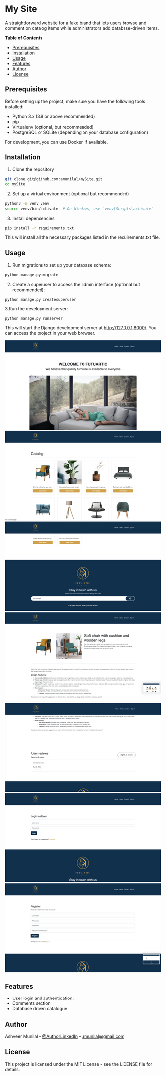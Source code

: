 # My Site

A straightforward website for a fake brand that lets users browse and comment on catalog items while administrators add database-driven items.

**Table of Contents**

- [Prerequisites](#prerequisites)
- [Installation](#installation)
- [Usage](#usage)
- [Features](#features)
- [Author](#author)
- [License](#license)

## Prerequisites

Before setting up the project, make sure you have the following tools installed:

- Python 3.x (3.8 or above recommended)
- pip
- Virtualenv (optional, but recommended)
- PostgreSQL or SQLite (depending on your database configuration)

For development, you can use Docker, if available.

## Installation

1. Clone the repository 
```sh 
git clone git@github.com:amunilal/mySite.git
cd mySite
```
2. Set up a virtual environment (optional but recommended)
```sh 
python3 -m venv venv
source venv/bin/activate  # On Windows, use `venv\Scripts\activate`
```
3. Install dependencies
```sh 
pip install -r requirements.txt
```
This will install all the necessary packages listed in the requirements.txt file.

## Usage

1. Run migrations to set up your database schema:
```sh 
python manage.py migrate
```
2. Create a superuser to access the admin interface (optional but recommended):
```sh 
python manage.py createsuperuser
```
3.Run the development server:
```sh 
python manage.py runserver
```
This will start the Django development server at http://127.0.0.1:8000/. You can access the project in your web browser.

![ScreenShot](screenshots/Screenshot-1.png)
![ScreenShot](screenshots/Screenshot-2.png)
![ScreenShot](screenshots/Screenshot-3.png)
![ScreenShot](screenshots/Screenshot-4.png)
![ScreenShot](screenshots/Screenshot-5.png)
![ScreenShot](screenshots/Screenshot-6.png)
![ScreenShot](screenshots/Screenshot-7.png)

## Features

- User login and authentication.
- Comments section
- Database driven catalogue


## Author

Ashveer Munilal – [@AuthorLinkedIn](https://www.linkedin.com/in/cgroom/) – amunilal@gmail.com


## License
This project is licensed under the MIT License - see the LICENSE file for details.


